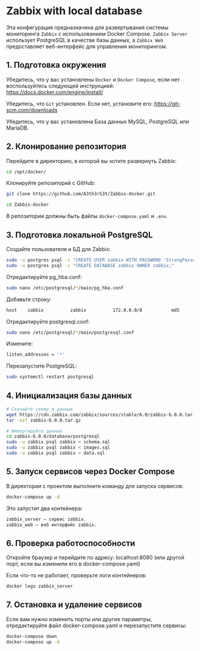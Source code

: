 # Zabbix with local database

Эта конфигурация предназначена для развертывания системы мониторинга `Zabbix` с использованием Docker Compose. `Zabbix Server` использует PostgreSQL в качестве базы данных, а `Zabbix Web` предоставляет веб-интерфейс для управления мониторингом.

## 1. Подготовка окружения
Убедитесь, что у вас установлены `Docker` и `Docker Compose`, если нет воспользуйтесь следующей инструкцией: https://docs.docker.com/engine/install/

Убедитесь, что `Git` установлен. Если нет, установите его: https://git-scm.com/downloads

Убедитесь, что у вас установлена База данных MySQL, PostgreSQL или MariaDB.

## 2. Клонирование репозитория
Перейдите в директорию, в которой вы хотите развернуть Zabbix:
```bash
cd /opt/docker/
```
Клонируйте репозиторий с GitHub:
```bash
git clone https://github.com/A3th3rS3t/Zabbix-docker.git
```
```bash
cd Zabbix-docker
```
В репозитории должны быть файлы `docker-compose.yaml` и `.env`.

## 3. Подготовка локальной PostgreSQL
Создайте пользователя и БД для Zabbix:
```bash
sudo -u postgres psql -c "CREATE USER zabbix WITH PASSWORD 'StrongPassword123';"
sudo -u postgres psql -c "CREATE DATABASE zabbix OWNER zabbix;"
```
Отредактируйте pg_hba.conf:
```bash
sudo nano /etc/postgresql/*/main/pg_hba.conf
```

Добавьте строку:
```bash
host    zabbix          zabbix          172.0.0.0/8           md5
```
Отредактируйте postgresql.conf:
```bash
sudo nano /etc/postgresql/*/main/postgresql.conf
```
Измените:
```bash
listen_addresses = '*'
```
Перезапустите PostgreSQL:
```bash
sudo systemctl restart postgresql
```

## 4. Инициализация базы данных

```bash
# Скачайте схему и данные
wget https://cdn.zabbix.com/zabbix/sources/stable/6.0/zabbix-6.0.0.tar.gz
tar -xzf zabbix-6.0.0.tar.gz

# Импортируйте данные
cd zabbix-6.0.0/database/postgresql
sudo -u zabbix psql zabbix < schema.sql
sudo -u zabbix psql zabbix < images.sql
sudo -u zabbix psql zabbix < data.sql
```

## 5. Запуск сервисов через Docker Compose
В директории с проектом выполните команду для запуска сервисов:
```bash
docker-compose up -d
```
Это запустит два контейнера:
```bash
zabbix_server — сервис zabbix.
zabbix_web — веб интерфейс zabbix.
```

## 6. Проверка работоспособности
Откройте браузер и перейдите по адресу: localhost:8080 (или другой порт, если вы изменили его в docker-compose.yaml)

Если что-то не работает, проверьте логи контейнеров:
```bash
docker logs zabbix_server
```

## 7. Остановка и удаление сервисов
Если вам нужно изменить порты или другие параметры, отредактируйте файл 
docker-compose.yaml и перезапустите сервисы:
```bash
docker-compose down
docker-compose up -d
```
